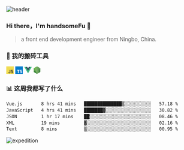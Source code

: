 ![header](https://raw.githubusercontent.com/fzq1998/fzq1998/master/header.png)

### Hi there，I'm handsomeFu 👋

> a front end development engineer from Ningbo, China.

### 🔧 我的搬砖工具
<code><img height="20" src="https://raw.githubusercontent.com/github/explore/80688e429a7d4ef2fca1e82350fe8e3517d3494d/topics/javascript/javascript.png" alt="javascript"></code>
<code><img height="20" src="https://raw.githubusercontent.com/github/explore/80688e429a7d4ef2fca1e82350fe8e3517d3494d/topics/typescript/typescript.png" alt="typescript"></code>
<code><img height="20" src="https://raw.githubusercontent.com/github/explore/80688e429a7d4ef2fca1e82350fe8e3517d3494d/topics/vue/vue.png" alt="vue"></code>
<code><img height="20" src="https://raw.githubusercontent.com/github/explore/80688e429a7d4ef2fca1e82350fe8e3517d3494d/topics/nodejs/nodejs.png" alt="nodejs"></code>



### 📊 这周我都写了什么
<!--START_SECTION:waka-->

```txt
Vue.js       8 hrs 41 mins   ██████████████▒░░░░░░░░░░   57.18 %
JavaScript   4 hrs 41 mins   ███████▓░░░░░░░░░░░░░░░░░   30.82 %
JSON         1 hr 17 mins    ██░░░░░░░░░░░░░░░░░░░░░░░   08.46 %
XML          19 mins         ▓░░░░░░░░░░░░░░░░░░░░░░░░   02.16 %
Text         8 mins          ▒░░░░░░░░░░░░░░░░░░░░░░░░   00.95 %
```

<!--END_SECTION:waka-->


![expedition](https://raw.githubusercontent.com/fzq1998/fzq1998/master/expedition.gif)

